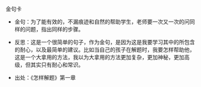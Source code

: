 金句卡


- 金句：为了能有效的，不漏痕迹和自然的帮助学生，老师要一次又一次的问同样的问题，指出同样的步骤。


- 反思：这是一个很简单的句子，作为金句，是因为这是我要学习其中的所包含的耐心，以及最简单的建议。比如当自己的孩子在解题时，我要怎样帮助他，这是一个大拿用的方法，我以为大拿用的方法更加复杂，更加神秘，更加高级，但其实只有耐心和常识。


- 出处：《怎样解题》第一章